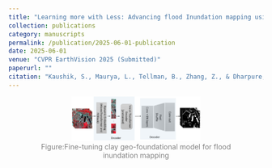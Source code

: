 ```yaml
---
title: "Learning more with Less: Advancing flood Inundation mapping using geo-foundational models"
collection: publications
category: manuscripts
permalink: /publication/2025-06-01-publication
date: 2025-06-01
venue: "CVPR EarthVision 2025 (Submitted)"
paperurl: ""
citation: "Kaushik, S., Maurya, L., Tellman, B., Zhang, Z., & Dharpure, J.K. (2025). Learning more with Less: Advancing flood Inundation mapping using geo-foundational models. CVPR EarthVision 2025 (Submitted)."
---
```


<figure style="text-align: center;">
    <img src="../images/CVPR.jpg" alt="Landslide Susceptibility Assessment" style="width: 60%;">
    <figcaption style="font-size: 14px; color: gray;">
        Figure:Fine-tuning clay geo-foundational model for flood inundation mapping
    </figcaption>
</figure>
